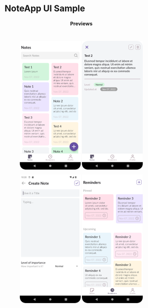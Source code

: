 # NoteApp UI Sample

<h3 align="center">
  Previews
</h3>
<br />

<p align="center">
    <img src="arts/notes.png"
        alt="Notes Page"
        width="200" />
    <img src="arts/notes_detail.png"
        alt="Notes Detail Page"
    width="200" />
</p>

<p align="center">
    <img src="arts/create_notes.png"
        alt="Create Notes Page"
        width="200" />
    <img src="arts/reminders.png"
        alt="Reminders Page"
        width="200" />
</p>

